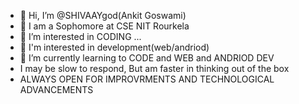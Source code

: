 - 👋 Hi, I’m @SHIVAAYgod(Ankit Goswami)
- 👋 I am a Sophomore at CSE NIT Rourkela
- 👀 I’m interested in CODING ...
- 👀 I'm interested in development(web/andriod)
- 🌱 I’m currently learning to CODE and WEB and ANDRIOD DEV
- I may be slow to respond, But am faster in thinking out of the box
- ALWAYS OPEN FOR IMPROVRMENTS AND TECHNOLOGICAL ADVANCEMENTS
